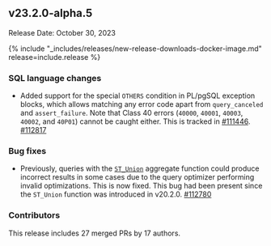 ## v23.2.0-alpha.5

Release Date: October 30, 2023

{% include "_includes/releases/new-release-downloads-docker-image.md" release=include.release %}

<h3 id="v23-2-0-alpha-5-sql-language-changes">SQL language changes</h3>

- Added support for the special `OTHERS` condition in PL/pgSQL exception blocks, which allows matching any error code apart from `query_canceled` and `assert_failure`. Note that Class 40 errors (`40000`, `40001`, `40003`, `40002`, and `40P01`) cannot be caught either. This is tracked in [#111446](https://github.com/cockroachdb/cockroach/pull/111446). [#112817][#112817]

<h3 id="v23-2-0-alpha-5-bug-fixes">Bug fixes</h3>

- Previously, queries with the [`ST_Union`](../v23.2/st_union.html) aggregate function could produce incorrect results in some cases due to the query optimizer performing invalid optimizations. This is now fixed. This bug had been present since the `ST_Union` function was introduced in v20.2.0. [#112780][#112780]

<div class="release-note-contributors" markdown="1">

<h3 id="v23-2-0-alpha-5-contributors">Contributors</h3>

This release includes 27 merged PRs by 17 authors.

</div>

[#112780]: https://github.com/cockroachdb/cockroach/pull/112780
[#112817]: https://github.com/cockroachdb/cockroach/pull/112817
